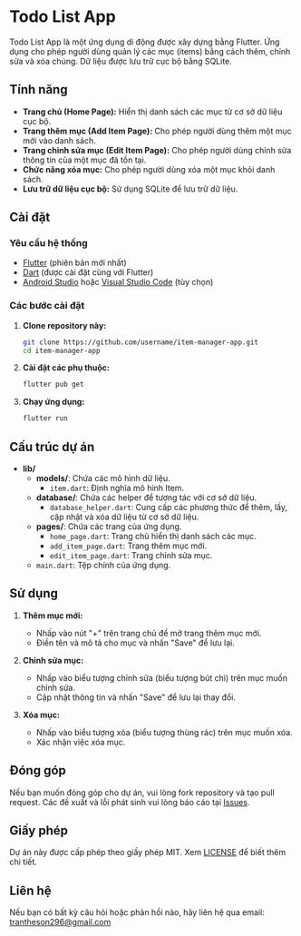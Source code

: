 # Todo List App

Todo List App là một ứng dụng di động được xây dựng bằng Flutter. Ứng dụng cho phép người dùng quản lý các mục (items) bằng cách thêm, chỉnh sửa và xóa chúng. Dữ liệu được lưu trữ cục bộ bằng SQLite.

## Tính năng

- **Trang chủ (Home Page):** Hiển thị danh sách các mục từ cơ sở dữ liệu cục bộ.
- **Trang thêm mục (Add Item Page):** Cho phép người dùng thêm một mục mới vào danh sách.
- **Trang chỉnh sửa mục (Edit Item Page):** Cho phép người dùng chỉnh sửa thông tin của một mục đã tồn tại.
- **Chức năng xóa mục:** Cho phép người dùng xóa một mục khỏi danh sách.
- **Lưu trữ dữ liệu cục bộ:** Sử dụng SQLite để lưu trữ dữ liệu.

## Cài đặt

### Yêu cầu hệ thống

- [Flutter](https://flutter.dev/docs/get-started/install) (phiên bản mới nhất)
- [Dart](https://dart.dev/get-dart) (được cài đặt cùng với Flutter)
- [Android Studio](https://developer.android.com/studio) hoặc [Visual Studio Code](https://code.visualstudio.com/) (tùy chọn)

### Các bước cài đặt

1. **Clone repository này:**

    ```bash
    git clone https://github.com/username/item-manager-app.git
    cd item-manager-app
    ```

2. **Cài đặt các phụ thuộc:**

    ```bash
    flutter pub get
    ```

3. **Chạy ứng dụng:**

    ```bash
    flutter run
    ```

## Cấu trúc dự án

- **lib/**
    - **models/**: Chứa các mô hình dữ liệu.
        - `item.dart`: Định nghĩa mô hình Item.
    - **database/**: Chứa các helper để tương tác với cơ sở dữ liệu.
        - `database_helper.dart`: Cung cấp các phương thức để thêm, lấy, cập nhật và xóa dữ liệu từ cơ sở dữ liệu.
    - **pages/**: Chứa các trang của ứng dụng.
        - `home_page.dart`: Trang chủ hiển thị danh sách các mục.
        - `add_item_page.dart`: Trang thêm mục mới.
        - `edit_item_page.dart`: Trang chỉnh sửa mục.
    - `main.dart`: Tệp chính của ứng dụng.

## Sử dụng

1. **Thêm mục mới:**
    - Nhấp vào nút "+" trên trang chủ để mở trang thêm mục mới.
    - Điền tên và mô tả cho mục và nhấn "Save" để lưu lại.

2. **Chỉnh sửa mục:**
    - Nhấp vào biểu tượng chỉnh sửa (biểu tượng bút chì) trên mục muốn chỉnh sửa.
    - Cập nhật thông tin và nhấn "Save" để lưu lại thay đổi.

3. **Xóa mục:**
    - Nhấp vào biểu tượng xóa (biểu tượng thùng rác) trên mục muốn xóa.
    - Xác nhận việc xóa mục.

## Đóng góp

Nếu bạn muốn đóng góp cho dự án, vui lòng fork repository và tạo pull request. Các đề xuất và lỗi phát sinh vui lòng báo cáo tại [Issues](https://github.com/username/item-manager-app/issues).

## Giấy phép

Dự án này được cấp phép theo giấy phép MIT. Xem [LICENSE](LICENSE) để biết thêm chi tiết.

## Liên hệ

Nếu bạn có bất kỳ câu hỏi hoặc phản hồi nào, hãy liên hệ qua email: trantheson296@gmail.com

